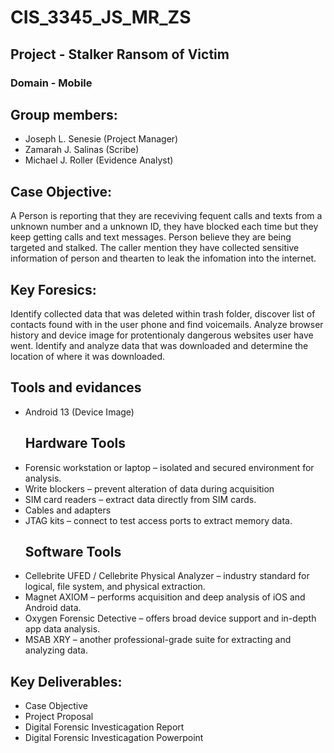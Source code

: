 # CIS_3345_JS_MR_ZS
## Project - Stalker Ransom of Victim 
### Domain - Mobile
## Group members: 
- Joseph L. Senesie (Project Manager)
- Zamarah J. Salinas (Scribe)
- Michael J. Roller (Evidence Analyst)
## Case Objective: 
A Person is reporting that they are receviving fequent calls and texts from a unknown number and a unknown ID, they have blocked each time but they keep getting calls and text messages. Person believe they are being targeted and stalked. The caller mention they have collected sensitive information of person and thearten to leak the infomation into the internet.

## Key Foresics:
Identify collected data that was deleted within trash folder, discover list of contacts found with in the user phone and find voicemails.
Analyze browser history and device image for protentionaly dangerous websites user have went. Identify and analyze data that was downloaded and determine the location of where it was downloaded.  

## Tools and evidances 
- Android 13 (Device Image)
    ## Hardware Tools
- Forensic workstation or laptop – isolated and secured environment for analysis.
- Write blockers – prevent alteration of data during acquisition
- SIM card readers – extract data directly from SIM cards.
- Cables and adapters
- JTAG kits – connect to test access ports to extract memory data.
    ## Software Tools
- Cellebrite UFED / Cellebrite Physical Analyzer – industry standard for logical, file system, and physical extraction.
- Magnet AXIOM – performs acquisition and deep analysis of iOS and Android data.
- Oxygen Forensic Detective – offers broad device support and in-depth app data analysis.
- MSAB XRY – another professional-grade suite for extracting and analyzing data.

## Key Deliverables: 
- Case Objective
- Project Proposal
- Digital Forensic Investicagation Report
- Digital Forensic Investicagation Powerpoint
